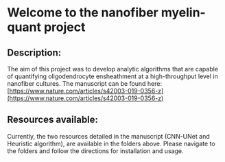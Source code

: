 # **Welcome to the nanofiber myelin-quant project**

## Description:
  The aim of this project was to develop analytic algorithms that are capable of quantifying oligodendrocyte ensheathment at a high-throughput level in nanofiber cultures. The manuscript can be found here: [https://www.nature.com/articles/s42003-019-0356-z](https://www.nature.com/articles/s42003-019-0356-z)
  
## Resources available:
  Currently, the two resources detailed in the manuscript (CNN-UNet and Heuristic algorithm), are available in the folders above. Please navigate to the folders and follow the directions for installation and usage.
